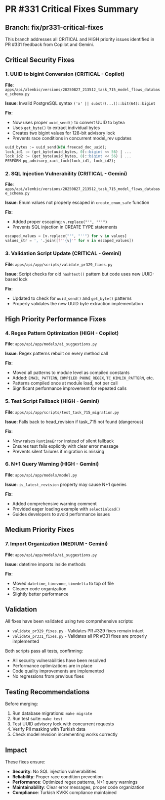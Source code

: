 # PR #331 Critical Fixes Summary

## Branch: fix/pr331-critical-fixes

This branch addresses all CRITICAL and HIGH priority issues identified in PR #331 feedback from Copilot and Gemini.

## Critical Security Fixes

### 1. UUID to bigint Conversion (CRITICAL - Copilot)
**File**: `apps/api/alembic/versions/20250827_213512_task_715_model_flows_database_schema.py`

**Issue**: Invalid PostgreSQL syntax `('x' || substr(...))::bit(64)::bigint`

**Fix**: 
- Now uses proper `uuid_send()` to convert UUID to bytea
- Uses `get_byte()` to extract individual bytes
- Creates two bigint values for 128-bit advisory lock
- Prevents race conditions in concurrent model_rev updates

```sql
uuid_bytes := uuid_send(NEW.freecad_doc_uuid);
lock_id1 := (get_byte(uuid_bytes, 0)::bigint << 56) | ...
lock_id2 := (get_byte(uuid_bytes, 8)::bigint << 56) | ...
PERFORM pg_advisory_xact_lock(lock_id1, lock_id2);
```

### 2. SQL Injection Vulnerability (CRITICAL - Gemini)
**File**: `apps/api/alembic/versions/20250827_213512_task_715_model_flows_database_schema.py`

**Issue**: Enum values not properly escaped in `create_enum_safe` function

**Fix**:
- Added proper escaping: `v.replace("'", "''")`
- Prevents SQL injection in CREATE TYPE statements

```python
escaped_values = [v.replace("'", "''") for v in values]
values_str = ', '.join([f"'{v}'" for v in escaped_values])
```

### 3. Validation Script Update (CRITICAL - Gemini)
**File**: `apps/api/app/scripts/validate_pr329_fixes.py`

**Issue**: Script checks for old `hashtext()` pattern but code uses new UUID-based lock

**Fix**:
- Updated to check for `uuid_send()` and `get_byte()` patterns
- Properly validates the new UUID byte extraction implementation

## High Priority Performance Fixes

### 4. Regex Pattern Optimization (HIGH - Copilot)
**File**: `apps/api/app/models/ai_suggestions.py`

**Issue**: Regex patterns rebuilt on every method call

**Fix**:
- Moved all patterns to module level as compiled constants
- Added: `EMAIL_PATTERN`, `COMPILED_PHONE_REGEX`, `TC_KIMLIK_PATTERN`, etc.
- Patterns compiled once at module load, not per call
- Significant performance improvement for repeated calls

### 5. Test Script Fallback (HIGH - Gemini)
**File**: `apps/api/app/scripts/test_task_715_migration.py`

**Issue**: Falls back to head_revision if task_715 not found (dangerous)

**Fix**:
- Now raises `RuntimeError` instead of silent fallback
- Ensures test fails explicitly with clear error message
- Prevents silent failures if migration is missing

### 6. N+1 Query Warning (HIGH - Gemini)
**File**: `apps/api/app/models/model.py`

**Issue**: `is_latest_revision` property may cause N+1 queries

**Fix**:
- Added comprehensive warning comment
- Provided eager loading example with `selectinload()`
- Guides developers to avoid performance issues

## Medium Priority Fixes

### 7. Import Organization (MEDIUM - Gemini)
**File**: `apps/api/app/models/ai_suggestions.py`

**Issue**: datetime imports inside methods

**Fix**:
- Moved `datetime`, `timezone`, `timedelta` to top of file
- Cleaner code organization
- Slightly better performance

## Validation

All fixes have been validated using two comprehensive scripts:
- `validate_pr329_fixes.py` - Validates PR #329 fixes remain intact
- `validate_pr331_fixes.py` - Validates all PR #331 fixes are properly implemented

Both scripts pass all tests, confirming:
- All security vulnerabilities have been resolved
- Performance optimizations are in place
- Code quality improvements are implemented
- No regressions from previous fixes

## Testing Recommendations

Before merging:
1. Run database migrations: `make migrate`
2. Run test suite: `make test`
3. Test UUID advisory lock with concurrent requests
4. Verify PII masking with Turkish data
5. Check model revision incrementing works correctly

## Impact

These fixes ensure:
- **Security**: No SQL injection vulnerabilities
- **Reliability**: Proper race condition prevention
- **Performance**: Optimized regex patterns, N+1 query warnings
- **Maintainability**: Clear error messages, proper code organization
- **Compliance**: Turkish KVKK compliance maintained